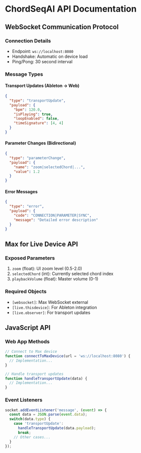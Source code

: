 # ChordSeqAI API Documentation

## WebSocket Communication Protocol

### Connection Details
- Endpoint: `ws://localhost:8080`
- Handshake: Automatic on device load
- Ping/Pong: 30 second interval

### Message Types

#### Transport Updates (Ableton → Web)
```json
{
  "type": "transportUpdate",
  "payload": {
    "bpm": 120.0,
    "isPlaying": true,
    "loopEnabled": false,
    "timeSignature": [4, 4]
  }
}
```

#### Parameter Changes (Bidirectional)
```json
{
  "type": "parameterChange", 
  "payload": {
    "name": "zoom|selectedChord|...",
    "value": 1.2
  }
}
```

#### Error Messages
```json
{
  "type": "error",
  "payload": {
    "code": "CONNECTION|PARAMETER|SYNC",
    "message": "Detailed error description"
  }
}
```

## Max for Live Device API

### Exposed Parameters
1. `zoom` (float): UI zoom level (0.5-2.0)
2. `selectedChord` (int): Currently selected chord index
3. `playbackVolume` (float): Master volume (0-1)

### Required Objects
- `[websocket]`: Max WebSocket external
- `[live.thisdevice]`: For Ableton integration
- `[live.observer]`: For transport updates

## JavaScript API

### Web App Methods
```javascript
// Connect to Max device
function connectToMaxDevice(url = 'ws://localhost:8080') {
  // Implementation...
}

// Handle transport updates
function handleTransportUpdate(data) {
  // Implementation... 
}
```

### Event Listeners
```javascript
socket.addEventListener('message', (event) => {
  const data = JSON.parse(event.data);
  switch(data.type) {
    case 'transportUpdate':
      handleTransportUpdate(data.payload);
      break;
    // Other cases...
  }
});